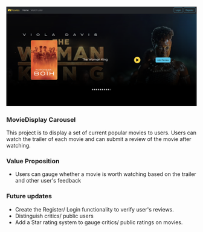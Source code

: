 ![Ui](src/images/homescreen.png)

### MovieDisplay Carousel
This project is to display a set of current popular movies to users.
Users can watch the trailer of each movie and can submit a review of the movie after watching.

### Value Proposition
* Users can gauge whether a movie is worth watching based on the trailer and other user's feedback

### Future updates
* Create the Register/ Login functionality to verify user's reviews.
* Distinguish critics/ public users
* Add a Star rating system to gauge critics/ public ratings on movies.  
